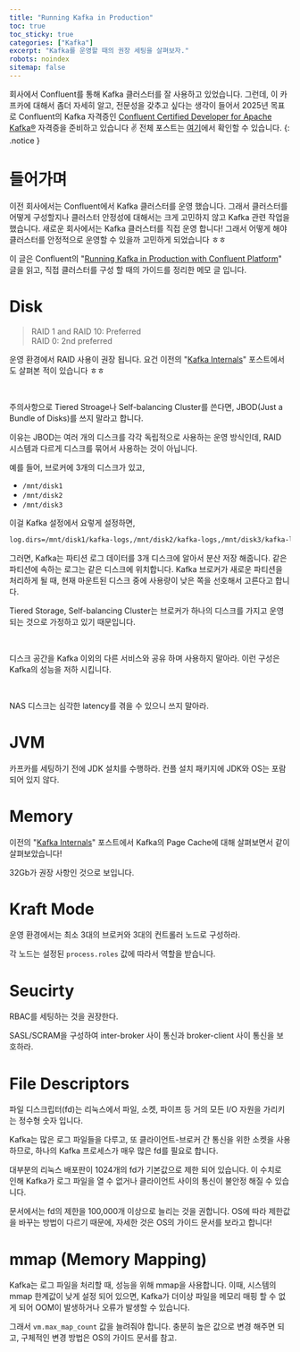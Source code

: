 ```yaml
---
title: "Running Kafka in Production"
toc: true
toc_sticky: true
categories: ["Kafka"]
excerpt: "Kafka를 운영할 때의 권장 세팅을 살펴보자."
robots: noindex
sitemap: false
---
```


회사에서 Confluent를 통해 Kafka 클러스터를 잘 사용하고 있었습니다. 그런데, 이 카프카에 대해서 좀더 자세히 알고, 전문성을 갖추고 싶다는 생각이 들어서 2025년 목표로 Confluent의 Kafka 자격증인 [Confluent Certified Developer for Apache Kafka®](https://training.confluent.io/examdetail/confluent-dev) 자격증을 준비하고 있습니다 ✌️ 전체 포스트는 [여기](/categories/kafka)에서 확인할 수 있습니다.
{: .notice }

# 들어가며

이전 회사에서는 Confluent에서 Kafka 클러스터를 운영 했습니다. 그래서 클러스터를 어떻게 구성할지나 클러스터 안정성에 대해서는 크게 고민하지 않고 Kafka 관련 작업을 했습니다. 새로운 회사에서는 Kafka 클러스터를 직접 운영 합니다! 그래서 어떻게 해야 클러스터를 안정적으로 운영할 수 있을까 고민하게 되었습니다 ㅎㅎ

이 글은 Confluent의 "[Running Kafka in Production with Confluent Platform](https://docs.confluent.io/platform/current/kafka/deployment.html)" 글을 읽고, 직접 클러스터를 구성 할 때의 가이드를 정리한 메모 글 입니다.


# Disk

> RAID 1 and RAID 10: Preferred<br/>
> RAID 0: 2nd preferred

운영 환경에서 RAID 사용이 권장 됩니다. 요건 이전의 "[Kafka Internals](/2025/06/29/kafka-internals/)" 포스트에서도 살펴본 적이 있습니다 ㅎㅎ

<br/>

주의사항으로 Tiered Stroage나 Self-balancing Cluster를 쓴다면, JBOD(Just a Bundle of Disks)를 쓰지 말라고 합니다.

이유는 JBOD는 여러 개의 디스크를 각각 독립적으로 사용하는 운영 방식인데, RAID 시스템과 다르게 디스크를 묶어서 사용하는 것이 아닙니다.

예를 들어, 브로커에 3개의 디스크가 있고,

- `/mnt/disk1`
- `/mnt/disk2`
- `/mnt/disk3`

이걸 Kafka 설정에서 요렇게 설정하면,

```bash
log.dirs=/mnt/disk1/kafka-logs,/mnt/disk2/kafka-logs,/mnt/disk3/kafka-logs
```

그러면, Kafka는 파티션 로그 데이터를 3개 디스크에 알아서 분산 저장 해줍니다. 같은 파티션에 속하는 로그는 같은 디스크에 위치합니다. Kafka 브로커가 새로운 파티션을 처리하게 될 때, 현재 마운트된 디스크 중에 사용량이 낮은 쪽을 선호해서 고른다고 합니다.

Tiered Storage, Self-balancing Cluster는 브로커가 하나의 디스크를 가지고 운영 되는 것으로 가정하고 있기 때문입니다.

<br/>

디스크 공간을 Kafka 이외의 다른 서비스와 공유 하며 사용하지 말아라. 이런 구성은 Kafka의 성능을 저하 시킵니다.

<br/>

NAS 디스크는 심각한 latency를 겪을 수 있으니 쓰지 말아라.

# JVM

카프카를 세팅하기 전에 JDK 설치를 수행하라. 컨플 설치 패키지에 JDK와 OS는 포람 되어 있지 않다.

# Memory

이전의 "[Kafka Internals](/2025/06/29/kafka-internals/)" 포스트에서 Kafka의 Page Cache에 대해 살펴보면서 같이 살펴보았습니다!

32Gb가 권장 사항인 것으로 보입니다.

# Kraft Mode

운영 환경에서는 최소 3대의 브로커와 3대의 컨트롤러 노드로 구성하라.

각 노드는 설정된 `process.roles` 값에 따라서 역할을 받습니다.

# Seucirty

RBAC를 세팅하는 것을 권장한다.

SASL/SCRAM을 구성하여 inter-broker 사이 통신과 broker-client 사이 통신을 보호하라.

# File Descriptors

파일 디스크립터(fd)는 리눅스에서 파일, 소켓, 파이프 등 거의 모든 I/O 자원을 가리키는 정수형 숫자 입니다.

Kafka는 많은 로그 파일들을 다루고, 또 클라이언트-브로커 간 통신을 위한 소켓을 사용하므로, 하나의 Kafka 프로세스가 매우 많은 fd를 필요로 합니다.

대부분의 리눅스 배포판이 1024개의 fd가 기본값으로 제한 되어 있습니다. 이 수치로 인해 Kafka가 로그 파일을 열 수 없거나 클라이언트 사이의 통신이 불안정 해질 수 있습니다.

문서에서는 fd의 제한을 100,000개 이상으로 늘리는 것을 권합니다. OS에 따라 제한값을 바꾸는 방법이 다르기 때문에, 자세한 것은 OS의 가이드 문서를 보라고 합니다!

# mmap (Memory Mapping)

Kafka는 로그 파일을 처리할 때, 성능을 위해 mmap을 사용합니다. 이때, 시스템의 mmap 한계값이 낮게 설정 되어 있으면, Kafka가 더이상 파일을 메모리 매핑 할 수 없게 되어 OOM이 발생하거나 오류가 발생할 수 있습니다.

그래서 `vm.max_map_count` 값을 늘려줘야 합니다. 충분히 높은 값으로 변경 해주면 되고, 구체적인 변경 방법은 OS의 가이드 문서를 참고.
